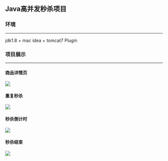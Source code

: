 ## Java高并发秒杀项目
### 环境
---
jdk1.8 + mac idea + tomcat7 Plugin
### 项目展示
---
#### 商品详情页
![](https://ws1.sinaimg.cn/large/73d640f7ly1ftubnr1mllj21t00ligpx.jpg)
#### 重复秒杀
![](https://ws1.sinaimg.cn/large/73d640f7ly1ftubnr1mllj21t00ligpx.jpg)
#### 秒杀倒计时
![](https://ws1.sinaimg.cn/large/73d640f7ly1ftubnwblbej21sw0auq4j.jpg)
#### 秒杀结束
![](https://ws1.sinaimg.cn/large/73d640f7ly1ftubnufz1jj21sc0akq4a.jpg)
